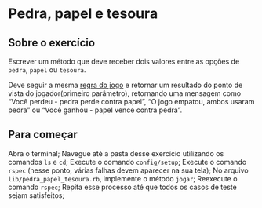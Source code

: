 # Pedra, papel e tesoura

## Sobre o exercício
Escrever um método que deve receber dois valores entre as opções de `pedra`, `papel` ou `tesoura`.

Deve seguir a mesma [regra do jogo](https://cienciahoje.org.br/artigo/pedra-papel-ou-tesoura/#:~:text=Regras%20b%C3%A1sicas%3A%20dado%20um%20sinal,que%20introduzimos%20foi%20ganhar%2Fperder.) e retornar um resultado do ponto de vista do jogador(primeiro parâmetro), retornando uma mensagem como “Você perdeu - pedra perde contra papel”, “O jogo empatou, ambos usaram pedra” ou “Você ganhou - papel vence contra pedra”.

## Para começar
Abra o terminal;
Navegue até a pasta desse exercício utilizando os comandos `ls` e `cd`;
Execute o comando `config/setup`;
Execute o comando `rspec` (nesse ponto, várias falhas devem aparecer na sua tela);
No arquivo `lib/pedra_papel_tesoura.rb`, implemente o método `jogar`;
Reexecute o comando `rspec`;
Repita esse processo até que todos os casos de teste sejam satisfeitos;

